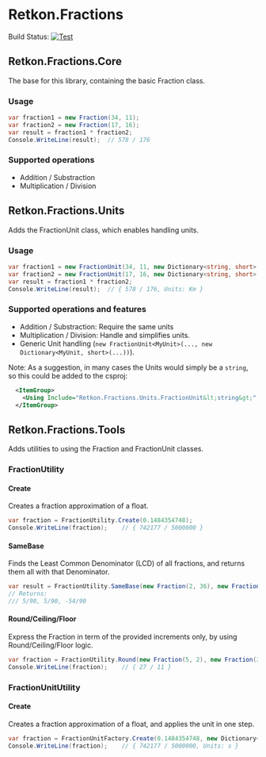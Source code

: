 # Retkon.Fractions

Build Status: [![Test](https://github.com/Yawnder/Retkon.Fractions/actions/workflows/build-test.yml/badge.svg)](https://github.com/Yawnder/Retkon.Fractions/actions/workflows/build-test.yml)

## Retkon.Fractions.Core
The base for this library, containing the basic Fraction class.

### Usage
```cs
var fraction1 = new Fraction(34, 11);
var fraction2 = new Fraction(17, 16);
var result = fraction1 * fraction2;
Console.WriteLine(result);	// 578 / 176
```

### Supported operations
* Addition / Substraction
* Multiplication / Division

## Retkon.Fractions.Units
Adds the FractionUnit class, which enables handling units.

### Usage
```cs
var fraction1 = new FractionUnit(34, 11, new Dictionary<string, short> { { "Km", 1 }, { "s", -1 } });
var fraction2 = new FractionUnit(17, 16, new Dictionary<string, short> { { "s", 1 } });
var result = fraction1 * fraction2;
Console.WriteLine(result);	// { 578 / 176, Units: Km }
```

### Supported operations and features
* Addition / Substraction: Require the same units
* Multiplication / Division: Handle and simplifies units.
* Generic Unit handling (`new FractionUnit<MyUnit>(..., new Dictionary<MyUnit, short>(...))`).

Note: As a suggestion, in many cases the Units would simply be a `string`, so this could be added to the csproj:
```xml
  <ItemGroup>
    <Using Include="Retkon.Fractions.Units.FractionUnit&lt;string&gt;" Alias="FractionUnit" />
  </ItemGroup>
```

## Retkon.Fractions.Tools
Adds utilities to using the Fraction and FractionUnit classes.

### FractionUtility
#### Create
Creates a fraction approximation of a float.
```cs
var fraction = FractionUtility.Create(0.1484354748);
Console.WriteLine(fraction);	// { 742177 / 5000000 }
```
#### SameBase
Finds the Least Common Denominator (LCD) of all fractions, and returns them all with that Denominator.
```cs
var result = FractionUtility.SameBase(new Fraction(2, 36), new Fraction(1, 18), new Fraction(-9, 15));
// Returns:
/// 5/90, 5/90, -54/90
```

#### Round/Ceiling/Floor
Express the Fraction in term of the provided increments only, by using Round/Ceiling/Floor logic.
```cs
var fraction = FractionUtility.Round(new Fraction(5, 2), new Fraction(3, 11));
Console.WriteLine(fraction);	// { 27 / 11 }
```

### FractionUnitUtility
#### Create
Creates a fraction approximation of a float, and applies the unit in one step.
```cs
var fraction = FractionUnitFactory.Create(0.1484354748, new Dictionary<string, short> { { "s", 1 } });
Console.WriteLine(fraction);	// { 742177 / 5000000, Units: s }
```
